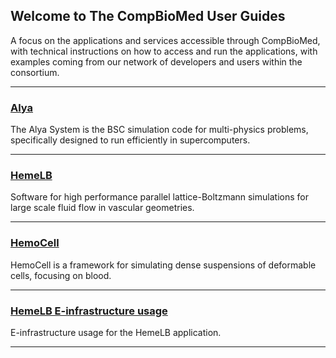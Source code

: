 ## Welcome to The CompBioMed User Guides

A focus on the applications and services accessible through CompBioMed, with technical instructions on how to access and run the applications, with examples coming from our network of developers and users within the consortium.

---

### [Alya](./applications/Alya/Alya.md)
The Alya System is the BSC simulation code for multi-physics problems, specifically designed to run efficiently in supercomputers. 

---

### [HemeLB](./applications/HemeLB/HemeLB.md)
Software for high performance parallel lattice-Boltzmann simulations for large scale fluid flow in vascular geometries.

---

### [HemoCell](./applications/HemoCell/HemoCell.md)
HemoCell is a framework for simulating dense suspensions of deformable cells, focusing on blood. 

---

### [HemeLB E-infrastructure usage](./applications/HemeLB/HemeLB_einf.md)
E-infrastructure usage for the HemeLB application.

---
